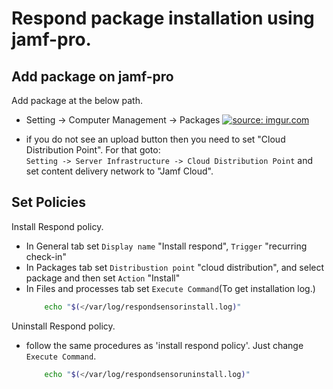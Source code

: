 # Respond package installation using jamf-pro.

## Add package on jamf-pro
Add package at the below path.
- Setting -> Computer Management -> Packages
    <a href="https://imgur.com/imjvVWS"><img src="https://i.imgur.com/imjvVWS.png" title="source: imgur.com" /></a>

- if you do not see an upload button then you need to set "Cloud Distribution Point". For that goto:  
`Setting -> Server Infrastructure -> Cloud Distribution Point`
and set content delivery network to "Jamf Cloud".


## Set Policies
Install Respond policy.
- In General tab set `Display name` "Install respond",  `Trigger`  "recurring check-in"
- In Packages tab set `Distribustion point` "cloud distribution", and select package and then set `Action` "Install" 
- In Files and processes tab set `Execute Command`(To get installation log.)
    ```bash
        echo "$(</var/log/respondsensorinstall.log)"
    ```

Uninstall Respond policy.
- follow the same procedures as 'install respond policy'. Just change `Execute Command`.
    ```bash
        echo "$(</var/log/respondsensoruninstall.log)"
    ```